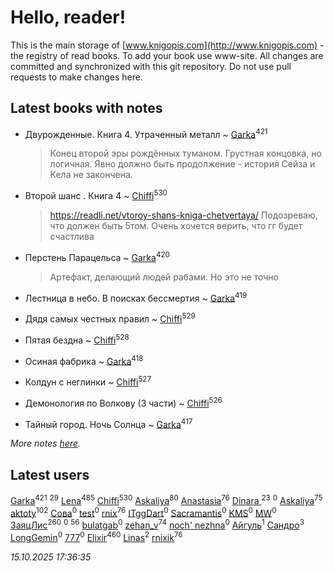 # Hello, reader!
This is the main storage of [www.knigopis.com](http://www.knigopis.com) - the registry of read books.
To add your book use www-site. All changes are committed and synchronized with this git repository.
Do not use pull requests to make changes here.


## Latest books with notes
* Двурожденные. Книга 4. Утраченный металл ~ [Garka](users/115/115753719718250012620-google)<sup>421</sup>
    > Конец второй эры рождённых туманом. Грустная концовка, но логичная. Явно должно быть продолжение - история Сейза и Кела не закончена.

* Второй шанс . Книга 4 ~ [Chiffi](users/105/105831994080785626680-google)<sup>530</sup>
    > https://readli.net/vtoroy-shans-kniga-chetvertaya/
    > Подозреваю, что должен быть 5том. Очень хочется верить, что гг будет счастлива

* Перстень Парацельса ~ [Garka](users/115/115753719718250012620-google)<sup>420</sup>
    > Артефакт, делающий людей рабами. Но это не точно

* Лестница в небо. В поисках бессмертия ~ [Garka](users/115/115753719718250012620-google)<sup>419</sup>

* Дядя самых честных правил ~ [Chiffi](users/105/105831994080785626680-google)<sup>529</sup>

* Пятая бездна ~ [Chiffi](users/105/105831994080785626680-google)<sup>528</sup>

* Осиная фабрика ~ [Garka](users/115/115753719718250012620-google)<sup>418</sup>

* Колдун с неглинки ~ [Chiffi](users/105/105831994080785626680-google)<sup>527</sup>

* Демонология по Волкову (3 части) ~ [Chiffi](users/105/105831994080785626680-google)<sup>526</sup>

* Тайный город. Ночь Солнца ~ [Garka](users/115/115753719718250012620-google)<sup>417</sup>


_More notes [here](latest_books_with_notes.md)._


## Latest users
[Garka](users/115/115753719718250012620-google)<sup>421</sup> 
[](users/105/105803270930838059244-google)<sup>29</sup> 
[Lena](users/106/106288897753354227117-google)<sup>485</sup> 
[Chiffi](users/105/105831994080785626680-google)<sup>530</sup> 
[Askaliya](users/108/108887983030919100717-google)<sup>80</sup> 
[Anastasia](users/Ana/Anastasia-local)<sup>76</sup> 
[Dinara ](users/107/107718177426132290975-google)<sup>23</sup> 
[](users/112/112499141381613191217-google)<sup>0</sup> 
[Askaliya](users/326/326783541-vkontakte)<sup>75</sup> 
[aktoty](users/115/115891840326495240870-google)<sup>102</sup> 
[Сова](users/111/111678706154782248327-google)<sup>0</sup> 
[test](users/tes/test-local)<sup>0</sup> 
[rnix](users/rni/rnix-local)<sup>76</sup> 
[ITggDart](users/109/109028180913620975319-google)<sup>0</sup> 
[Sacramantis](users/102/102752109452258353282-google)<sup>0</sup> 
[KMS](users/116/116225468654936056801-google)<sup>0</sup> 
[MW](users/112/112939273652151342554-google)<sup>0</sup> 
[ЗаяцЛис](users/112/112388384595246311466-google)<sup>260</sup> 
[](users/100/100698173543506909054-google)<sup>0</sup> 
[](users/107/107756383717359753203-google)<sup>56</sup> 
[bulatgab](users/110/110922225860264388705-google)<sup>0</sup> 
[zehan_v](users/174/174598622-vkontakte)<sup>74</sup> 
[noch' nezhna](users/114/114697375851244071129-google)<sup>0</sup> 
[Айгуль](users/110/110628523588337726163-google)<sup>1</sup> 
[Сандро](users/108/108237148933511407715-google)<sup>3</sup> 
[LongGemin](users/115/115529136518387382118-google)<sup>0</sup> 
[777](users/110/110447263603270793076-google)<sup>0</sup> 
[Elixir](users/115/115826717712507836033-google)<sup>460</sup> 
[Linas](users/111/111754056754751183886-google)<sup>2</sup> 
[rnixik](users/116/116191270391964650818-google)<sup>76</sup> 


_15.10.2025 17:36:35_
